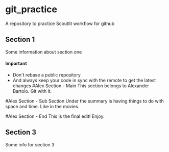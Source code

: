 # git_practice
A repository to practice Scoutlit workflow for github

## Section 1
Some information about section one

#### **Important** 

- Don't rebase a public repository
- And always keep your code in sync with the remote to get the latest changes
#Alex Section - Main
This section belongs to Alexander Bartolo. Git with it.

#Alex Section - Sub Section
Under the summary is having things to do with space and time. Like in the movies.

#Alex Section - End
This is the final edit! Enjoy.

## Section 3
Some info for section 3

